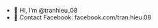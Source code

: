 - 👋 Hi, I’m @tranhieu_08
- 👀 Contact Facebook: facebook.com/tran.hieu.08
<!---
tranhieu08/tranhieu08 is a ✨ special ✨ repository because its `README.md` (this file) appears on your GitHub profile.
You can click the Preview link to take a look at your changes.
--->
